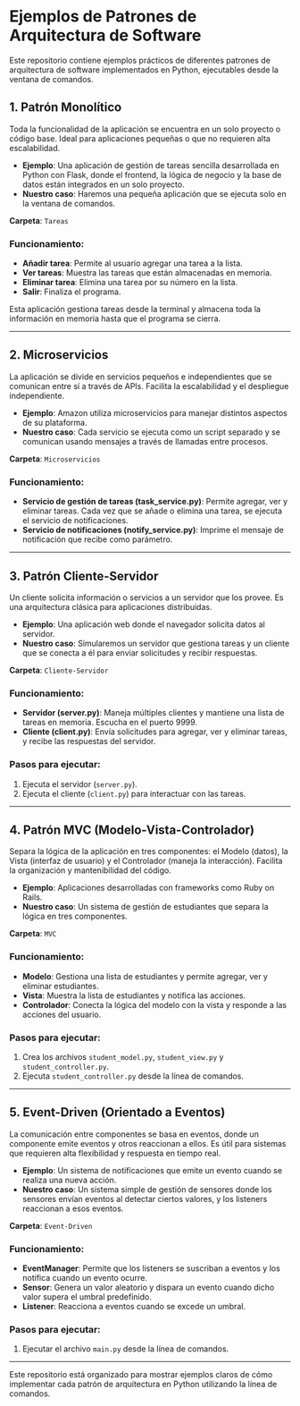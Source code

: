 
# Ejemplos de Patrones de Arquitectura de Software

Este repositorio contiene ejemplos prácticos de diferentes patrones de arquitectura de software implementados en Python, ejecutables desde la ventana de comandos.

## 1. Patrón Monolítico
Toda la funcionalidad de la aplicación se encuentra en un solo proyecto o código base. Ideal para aplicaciones pequeñas o que no requieren alta escalabilidad.

- **Ejemplo**: Una aplicación de gestión de tareas sencilla desarrollada en Python con Flask, donde el frontend, la lógica de negocio y la base de datos están integrados en un solo proyecto.
- **Nuestro caso**: Haremos una pequeña aplicación que se ejecuta solo en la ventana de comandos.

**Carpeta**: `Tareas`

### Funcionamiento:
- **Añadir tarea**: Permite al usuario agregar una tarea a la lista.
- **Ver tareas**: Muestra las tareas que están almacenadas en memoria.
- **Eliminar tarea**: Elimina una tarea por su número en la lista.
- **Salir**: Finaliza el programa.

Esta aplicación gestiona tareas desde la terminal y almacena toda la información en memoria hasta que el programa se cierra.

---

## 2. Microservicios
La aplicación se divide en servicios pequeños e independientes que se comunican entre sí a través de APIs. Facilita la escalabilidad y el despliegue independiente.

- **Ejemplo**: Amazon utiliza microservicios para manejar distintos aspectos de su plataforma.
- **Nuestro caso**: Cada servicio se ejecuta como un script separado y se comunican usando mensajes a través de llamadas entre procesos.

**Carpeta**: `Microservicios`

### Funcionamiento:
- **Servicio de gestión de tareas (task_service.py)**: Permite agregar, ver y eliminar tareas. Cada vez que se añade o elimina una tarea, se ejecuta el servicio de notificaciones.
- **Servicio de notificaciones (notify_service.py)**: Imprime el mensaje de notificación que recibe como parámetro.

---

## 3. Patrón Cliente-Servidor
Un cliente solicita información o servicios a un servidor que los provee. Es una arquitectura clásica para aplicaciones distribuidas.

- **Ejemplo**: Una aplicación web donde el navegador solicita datos al servidor.
- **Nuestro caso**: Simularemos un servidor que gestiona tareas y un cliente que se conecta a él para enviar solicitudes y recibir respuestas.

**Carpeta**: `Cliente-Servidor`

### Funcionamiento:
- **Servidor (server.py)**: Maneja múltiples clientes y mantiene una lista de tareas en memoria. Escucha en el puerto 9999.
- **Cliente (client.py)**: Envía solicitudes para agregar, ver y eliminar tareas, y recibe las respuestas del servidor.

### Pasos para ejecutar:
1. Ejecuta el servidor (`server.py`).
2. Ejecuta el cliente (`client.py`) para interactuar con las tareas.

---

## 4. Patrón MVC (Modelo-Vista-Controlador)
Separa la lógica de la aplicación en tres componentes: el Modelo (datos), la Vista (interfaz de usuario) y el Controlador (maneja la interacción). Facilita la organización y mantenibilidad del código.

- **Ejemplo**: Aplicaciones desarrolladas con frameworks como Ruby on Rails.
- **Nuestro caso**: Un sistema de gestión de estudiantes que separa la lógica en tres componentes.

**Carpeta**: `MVC`

### Funcionamiento:
- **Modelo**: Gestiona una lista de estudiantes y permite agregar, ver y eliminar estudiantes.
- **Vista**: Muestra la lista de estudiantes y notifica las acciones.
- **Controlador**: Conecta la lógica del modelo con la vista y responde a las acciones del usuario.

### Pasos para ejecutar:
1. Crea los archivos `student_model.py`, `student_view.py` y `student_controller.py`.
2. Ejecuta `student_controller.py` desde la línea de comandos.

---

## 5. Event-Driven (Orientado a Eventos)
La comunicación entre componentes se basa en eventos, donde un componente emite eventos y otros reaccionan a ellos. Es útil para sistemas que requieren alta flexibilidad y respuesta en tiempo real.

- **Ejemplo**: Un sistema de notificaciones que emite un evento cuando se realiza una nueva acción.
- **Nuestro caso**: Un sistema simple de gestión de sensores donde los sensores envían eventos al detectar ciertos valores, y los listeners reaccionan a esos eventos.

**Carpeta**: `Event-Driven`

### Funcionamiento:
- **EventManager**: Permite que los listeners se suscriban a eventos y los notifica cuando un evento ocurre.
- **Sensor**: Genera un valor aleatorio y dispara un evento cuando dicho valor supera el umbral predefinido.
- **Listener**: Reacciona a eventos cuando se excede un umbral.

### Pasos para ejecutar:
1. Ejecutar el archivo `main.py` desde la línea de comandos.

---

Este repositorio está organizado para mostrar ejemplos claros de cómo implementar cada patrón de arquitectura en Python utilizando la línea de comandos.
